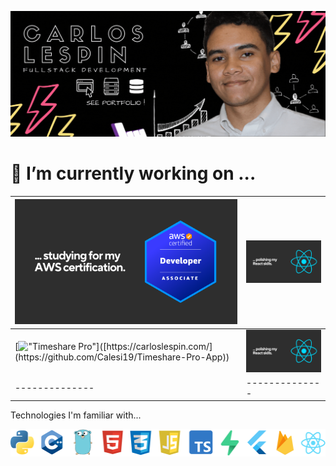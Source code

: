 [!["Banner with Carlos Profile"](https://github.com/Calesi19/Calesi19/blob/main/banner.gif?raw=true)](https://carloslespin.com/)

# 🔭 I’m currently working on ...


| ![Technologies](aws.png)       | ![Technologies](react.png)       |
| -------------- | -------------- |
| [!["Timeshare Pro"]([https://github.com/Calesi19/Timeshare-Pro-App/blob/main/docs/1.png?raw=true](https://github.com/Calesi19/Timeshare-Pro-App/blob/main/docs/1.png?raw=true))]([https://carloslespin.com/](https://github.com/Calesi19/Timeshare-Pro-App))       | ![Technologies](react.png)       |
| -------------- | -------------- |









Technologies I'm familiar with...

![Technologies](https://github.com/Calesi19/Calesi19/blob/main/logos.png?raw=true)
